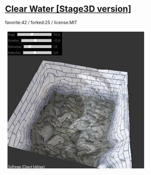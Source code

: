 # [Clear Water [Stage3D version]](http://wonderfl.net/c/enj6)

favorite:42 / forked:25 / license:MIT

![thumbnail](./thumbnail.jpg)